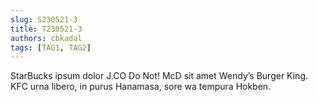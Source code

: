```yaml
---
slug: S230521-3
title: T230521-3
authors: cbkadal
tags: [TAG1, TAG2]
---
```


StarBucks ipsum dolor J.CO Do Not! McD sit amet Wendy’s Burger King. 
KFC urna libero, in purus Hanamasa, sore wa tempura Hokben.

